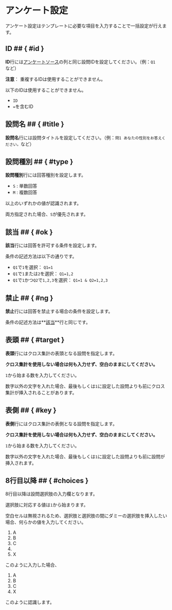 # アンケート設定

アンケート設定はテンプレートに必要な項目を入力することで一括設定が行えます。

## ID ## { #id }

**ID**行には[アンケートソース]の列と同じ設問IDを設定してください。（例：`Q1`など）

**注意**：
重複するIDは使用することができません。

以下のIDは使用することができません。

* `ID`
* `=`を含むID

## 設問名 ## { #title }

**設問名**行には設問タイトルを設定してください。（例：`問1 あなたの性別をお答えください。`など）

## 設問種別 ## { #type }

**設問種別**行には回答種別を設定します。

* `S` : 単数回答
* `M` : 複数回答

以上のいずれかの値が認識されます。

両方指定された場合、`S`が優先されます。

## 該当 ## { #ok }

**該当**行には回答を許可する条件を設定します。

条件の記述方法は以下の通りです。

* `Q1`で`1`を選択： `Q1=1`
* `Q1`で`1`または`2`を選択： `Q1=1,2`
* `Q1`で`1`かつ`Q2`で`1,2,3`を選択： `Q1=1 & Q2=1,2,3`

## 禁止 ## { #ng }

**禁止**行には回答を禁止する場合の条件を設定します。

条件の記述方法は**[該当]**行と同じです。

## 表頭 ## { #target }

**表頭**行にはクロス集計の表頭となる設問を指定します。

**クロス集計を使用しない場合は何も入力せず、空白のままにしてください。**

`1`から始まる数を入力してください。

数字以外の文字を入れた場合、最後もしくは`1`に設定した設問よりも前にクロス集計が挿入されることがあります。

## 表側 ## { #key }

**表側**行にはクロス集計の表側となる設問を指定します。

**クロス集計を使用しない場合は何も入力せず、空白のままにしてください。**

`1`から始まる数を入力してください。

数字以外の文字を入れた場合、最後もしくは`1`に設定した設問よりも前に設問が挿入されます。

## 8行目以降 ## { #choices }

8行目以降は設問選択肢の入力欄となります。

選択肢に対応する値は`1`から始まります。

空白セルは無視されるため、選択肢と選択肢の間にダミーの選択肢を挿入したい場合、何らかの値を入力してください。

1. A
2. B
3. C
4. 
5. X

このように入力した場合、

1. A
2. B
3. C
4. X

このように認識します。


[アンケートソース]: source.html
[該当]: #ok